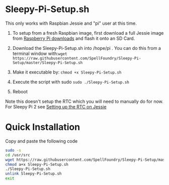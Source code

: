 # Sleepy-Pi-Setup.sh


This only works with Raspbian Jessie and "pi" user at this time. 

1. To setup from a fresh Raspbian image, first download a full Jessie image from [Raspberry Pi downloads] and flash it onto an SD Card.

2. Download the Sleepy-Pi-Setup.sh into /hope/pi . You can do this from a terminal window with:`wget https://raw.githubusercontent.com/SpellFoundry/Sleepy-Pi-Setup/master/Sleepy-Pi-Setup.sh`

3. Make it executable by: `chmod +x Sleepy-Pi-Setup.sh`

4. Execute the script with sudo `sudo ./Sleepy-Pi-Setup.sh`

5. Reboot

Note this doesn't setup the RTC which you will need to manually do for now. For Sleepy Pi 2 see [Setting up the RTC on Jessie]

# Quick Installation

Copy and paste the following code

```sh
sudo -s
cd /usr/src
wget https://raw.githubusercontent.com/SpellFoundry/Sleepy-Pi-Setup/master/Sleepy-Pi-Setup.sh
chmod a+x Sleepy-Pi-Setup.sh
./Sleepy-Pi-Setup.sh
unlink Sleepy-Pi-Setup.sh
exit
```

[Raspberry Pi downloads]: https://www.raspberrypi.org/downloads/raspbian/

[Setting up the RTC on Jessie]: http://spellfoundry.com/setting-up-the-real-time-clock-on-raspbian-jessie/
